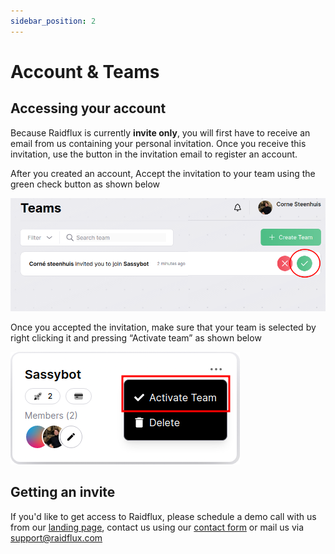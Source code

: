 ```yaml
---
sidebar_position: 2
---
```


# Account & Teams

## Accessing your account
Because Raidflux is currently **invite only**, you will first have to receive an email from us containing your personal invitation. Once you receive this invitation, use the button in the invitation email to register an account.


After you created an account, Accept the invitation to your team using the green check button as shown below

![accept team invite](./assets/accept-team-invite.png)

Once you accepted the invitation, make sure that your team is selected by right clicking it and pressing “Activate team” as shown below

![activate team](./assets/activate-team.png)


## Getting an invite
If you'd like to get access to Raidflux, please schedule a demo call with us from our [landing page](https://raidflux.com), contact us using our [contact form](https://raidflux.com/contact) or mail us via support@raidflux.com
